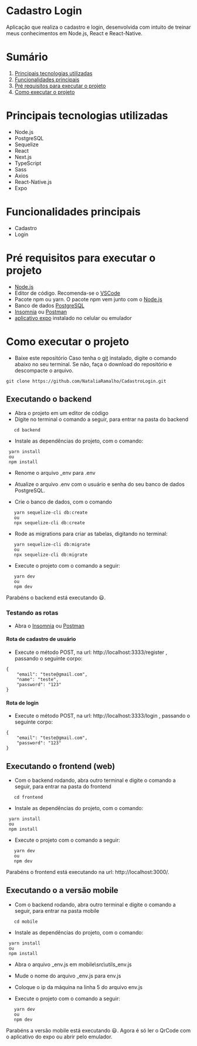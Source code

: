 # Cadastro Login 
Aplicação que realiza o cadastro e login, desenvolvida com intuito de treinar meus conhecimentos em Node.js, React e React-Native.

Sumário
=================
   1. [Principais tecnologias utilizadas](#Principais-tecnologias-utilizadas)
   2. [Funcionalidades principais](#Funcionalidades-principais)
   3. [Pré requisitos para executar o projeto](#Pré-requisitos-para-executar-o-projeto)
   4. [Como executar o projeto](#como-executar-o-projeto)


# Principais tecnologias utilizadas  
 * Node.js 
 * PostgreSQL 
 * Sequelize 
 * React 
 * Next.js 
 * TypeScript 
 * Sass 
 * Axios 
 * React-Native.js 
 * Expo 

 # Funcionalidades principais 
  * Cadastro 
  * Login 

# Pré requisitos para executar o projeto 
- [Node.js](https://nodejs.org/en/)  
- Editor de código. Recomenda-se o [VSCode](https://code.visualstudio.com/)
- Pacote npm ou yarn. O pacote npm vem junto com o [Node.js](https://nodejs.org/en/)
- Banco de dados [PostgreSQL](https://www.postgresql.org/download/) 
- [Insomnia](https://insomnia.rest/download) ou [Postman](https://www.postman.com/downloads/)
- [aplicativo expo](https://play.google.com/store/apps/details?id=host.exp.exponent&hl=pt_BR&gl=US) instalado no celular ou emulador 

# Como executar o projeto 
- Baixe este repositório 
Caso tenha o [git](https://git-scm.com/downloads) instalado, digite o comando abaixo no seu terminal. 
Se não, faça o download do repositório e descompacte o arquivo.

`````
git clone https://github.com/NataliaRamalho/CadastroLogin.git

`````

## Executando o backend
- Abra o projeto em um editor de código  
- Digite no terminal o comando a seguir, para entrar na pasta do backend 

```
   cd backend 
```
- Instale as dependências do projeto, com o comando: 

```
 yarn install
 ou  
 npm install
```
- Renome o arquivo _env para .env 
- Atualize o arquivo .env com o usuário e senha do seu banco de dados PostgreSQL. 

- Crie o banco de dados, com o comando 
```
   yarn sequelize-cli db:create
   ou 
   npx sequelize-cli db:create
```
- Rode as migrations para criar as tabelas, digitando no terminal: 
```
   yarn sequelize-cli db:migrate
   ou 
   npx sequelize-cli db:migrate
```


- Execute o projeto com o comando a seguir: 

```
   yarn dev 
   ou
   npm dev
```
Parabéns o backend está executando 😃.  

### Testando as rotas 
- Abra o [Insomnia](https://insomnia.rest/download) ou [Postman](https://www.postman.com/downloads/)

#### Rota de cadastro de usuário 
- Execute o método POST, na url: http://localhost:3333/register , passando o seguinte corpo:

```
{
	"email": "teste@gmail.com",
	"name": "teste",
	"password": "123"
}
```
#### Rota de login
- Execute o método POST, na url: http://localhost:3333/login , passando o seguinte corpo:

```
{
	"email": "teste@gmail.com",
	"password": "123"
}
```

## Executando o frontend (web)
- Com o backend rodando, abra outro terminal e digite o comando a seguir, para entrar na pasta do frontend

```
   cd frontend
```

- Instale as dependências do projeto, com o comando: 

```
 yarn install
 ou  
 npm install
```

- Execute o projeto com o comando a seguir: 

```
   yarn dev 
   ou
   npm dev
```
Parabéns o frontend está executando na url: http://localhost:3000/.  

## Executando o a versão mobile
- Com o backend rodando, abra outro terminal e digite o comando a seguir, para entrar na pasta mobile

```
   cd mobile
```
- Instale as dependências do projeto, com o comando: 

```
 yarn install
 ou  
 npm install
```
- Abra o arquivo _env.js em mobile\src\utils\_env.js

- Mude o nome do arquivo _env.js para env.js 

- Coloque o ip da máquina na linha 5 do arquivo env.js


- Execute o projeto com o comando a seguir: 

```
   yarn dev 
   ou
   npm dev
```
Parabéns a versão mobile está executando 😃. Agora é só ler o QrCode com o aplicativo do expo ou abrir pelo emulador. 
